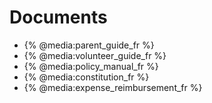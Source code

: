 # Documents

* {% @media:parent_guide_fr %}
* {% @media:volunteer_guide_fr %}
* {% @media:policy_manual_fr %}
* {% @media:constitution_fr %}
* {% @media:expense_reimbursement_fr %}
